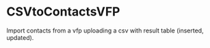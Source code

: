 # CSVtoContactsVFP
Import contacts from a vfp uploading a csv with result table (inserted, updated).
